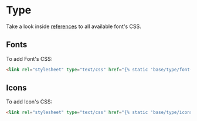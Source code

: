 # Type
Take a look inside [references][references] to all available font's CSS.

## Fonts
To add Font's CSS:
```html
<link rel="stylesheet" type="text/css" href="{% static 'base/type/font-elemis.css' %}" crossorigin="anonymous" />
```

## Icons
To add Icon's CSS:
```html
<link rel="stylesheet" type="text/css" href="{% static 'base/type/icons.css' %}" crossorigin="anonymous" />
```

[references]: ../references/type.md
